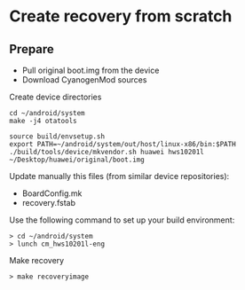 # Create recovery from scratch

Prepare
-------
* Pull original boot.img from the device
* Download CyanogenMod sources

Create device directories
```
cd ~/android/system
make -j4 otatools

source build/envsetup.sh
export PATH=~/android/system/out/host/linux-x86/bin:$PATH
./build/tools/device/mkvendor.sh huawei hws10201l ~/Desktop/huawei/original/boot.img
```

Update manually this files (from similar device repositories):
* BoardConfig.mk
* recovery.fstab

Use the following command to set up your build environment:
```
> cd ~/android/system
> lunch cm_hws10201l-eng
```

Make recovery
```
> make recoveryimage
```
